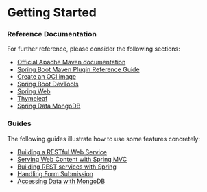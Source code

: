 # Getting Started

### Reference Documentation
For further reference, please consider the following sections:

* [Official Apache Maven documentation](https://maven.apache.org/guides/index.html)
* [Spring Boot Maven Plugin Reference Guide](https://docs.spring.io/spring-boot/docs/2.4.4/maven-plugin/reference/html/)
* [Create an OCI image](https://docs.spring.io/spring-boot/docs/2.4.4/maven-plugin/reference/html/#build-image)
* [Spring Boot DevTools](https://docs.spring.io/spring-boot/docs/2.4.4/reference/htmlsingle/#using-boot-devtools)
* [Spring Web](https://docs.spring.io/spring-boot/docs/2.4.4/reference/htmlsingle/#boot-features-developing-web-applications)
* [Thymeleaf](https://docs.spring.io/spring-boot/docs/2.4.4/reference/htmlsingle/#boot-features-spring-mvc-template-engines)
* [Spring Data MongoDB](https://docs.spring.io/spring-boot/docs/2.4.4/reference/htmlsingle/#boot-features-mongodb)

### Guides
The following guides illustrate how to use some features concretely:

* [Building a RESTful Web Service](https://spring.io/guides/gs/rest-service/)
* [Serving Web Content with Spring MVC](https://spring.io/guides/gs/serving-web-content/)
* [Building REST services with Spring](https://spring.io/guides/tutorials/bookmarks/)
* [Handling Form Submission](https://spring.io/guides/gs/handling-form-submission/)
* [Accessing Data with MongoDB](https://spring.io/guides/gs/accessing-data-mongodb/)

